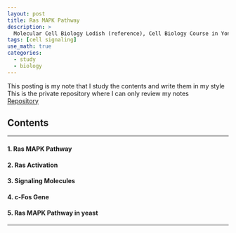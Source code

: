 ```yaml
---
layout: post
title: Ras MAPK Pathway
description: >
  Molecular Cell Biology Lodish (reference), Cell Biology Course in Yonsei (reference)
tags: [cell signaling]
use_math: true
categories:
  - study
  - biology
---
```

This posting is my note that I study the contents and write them in my style <br>
This is the private repository where I can only review my notes<br>
[Repository](https://github.com/hyun-jin891/hidden-post-hyunjin891-github-blog/blob/master/_posts/study/biology/2023-06-10-Ras-MAPK-Pathway.md)

## Contents
------
#### 1. Ras MAPK Pathway
#### 2. Ras Activation
#### 3. Signaling Molecules
#### 4. c-Fos Gene
#### 5. Ras MAPK Pathway in yeast
-----
